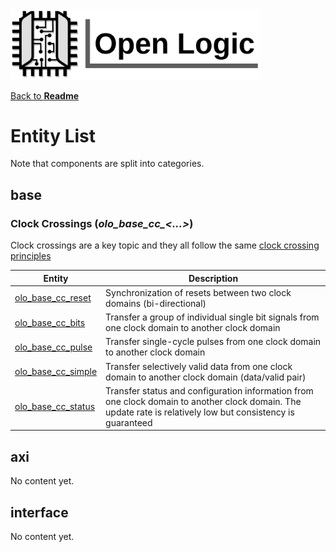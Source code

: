 <img src="./Logo.png" alt="Logo" width="400">

[Back to **Readme**](../Readme.md)

# Entity List

Note that components are split into categories.

## base

### Clock Crossings (*olo_base_cc_<...>*)

Clock crossings are a key topic and they all follow the same [clock crossing principles](./base/clock_crossing_principles.md)

| Entity                                           | Description                                                  |
| ------------------------------------------------ | ------------------------------------------------------------ |
| [olo_base_cc_reset](./base/olo_base_cc_reset.md) | Synchronization of resets between two clock domains (bi-directional) |
| [olo_base_cc_bits](./base/olo_base_cc_bits.md)   | Transfer a group of individual single bit signals from one clock domain to another clock domain |
| [olo_base_cc_pulse](./base/olo_base_cc_pulse.md) | Transfer single-cycle pulses from one clock domain to another clock domain |
| [olo_base_cc_simple](./base/olo_base_cc_simple.md)      | Transfer selectively valid data from one clock domain to another clock domain (data/valid pair) |
| [olo_base_cc_status](./base/olo_base_cc_status.md)      | Transfer status and configuration information from one clock domain to another clock domain. The update rate is relatively low but consistency is guaranteed |

## axi

No content yet.

## interface

No content yet.

